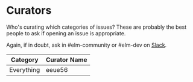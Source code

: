 # Curators

Who's curating which categories of issues?
These are probably the best people to ask if opening an issue is appropriate.

Again, if in doubt, ask in #elm-community or #elm-dev on [Slack](http://elmlang.herokuapp.com/).

| Category | Curator Name |
|----------|--------------|
| Everything | eeue56 |
